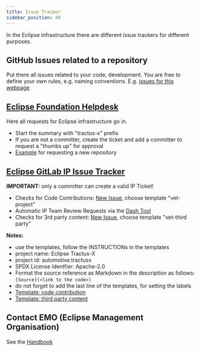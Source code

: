 ```yaml
---
title: Issue Tracker
sidebar_position: 40
---
```


In the Eclipse infrastructure there are different issue trackers for different purposes.

## GitHub Issues related to a repository

Put there all issues related to your code, development. You are free to define your own rules, e.g. naming conventions.
E.g. [issues for this webpage](https://github.com/eclipse-tractusx/eclipse-tractusx.github.io/issues)

## [Eclipse Foundation Helpdesk](https://gitlab.eclipse.org/eclipsefdn/helpdesk/-/issues/?search=tractus&sort=created_date&state=opened&first_page_size=100)

Here all requests for Eclipse infrastructure  go in.

- Start the summary with "tractus-x" prefix
- If you are not a committer, create the ticket and add a committer to request a "thumbs up" for approval
- [Example](https://gitlab.eclipse.org/eclipsefdn/helpdesk/-/issues/2273) for requesting a new repository

## [Eclipse GitLab IP Issue Tracker](https://gitlab.eclipse.org/eclipsefdn/emo-team/iplab/-/issues/?search=automotive.tractusx&sort=created_date&state=opened&first_page_size=20)

**IMPORTANT:** only a committer can create a valid IP Ticket!

- Checks for Code Contributions: [New Issue](https://gitlab.eclipse.org/eclipsefdn/emo-team/iplab/-/issues/new#), choose template "vet-project"
- Automatic IP Team Review Requests via the [Dash Tool](https://github.com/eclipse/dash-licenses)
- Checks for 3rd party content: [New Issue](https://gitlab.eclipse.org/eclipsefdn/emo-team/iplab/-/issues/new#), choose template "vet-third party"

**Notes:**

- use the templates, follow the INSTRUCTIONs in the templates
- project name: Eclipse Tractus-X
- project id: automotive.tractusx
- SPDX License Identfier: Apache-2.0
- Format the source reference as Markdown in the description as follows: `[Source](<link to the code>)`
- do not forget to add the last line of the templates, for setting the labels
- [Template: code contribution](https://gitlab.eclipse.org/eclipsefdn/emo-team/iplab/-/issues/new?issuable_template=vet-project)
- [Template: third party content](https://gitlab.eclipse.org/eclipsefdn/emo-team/iplab/-/issues/new?issuable_template=vet-third-party)

## Contact EMO (Eclipse Management Organisation)

See the [Handbook](https://www.eclipse.org/projects/handbook/#roles-emo)
